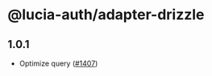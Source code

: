 # @lucia-auth/adapter-drizzle

## 1.0.1

-   Optimize query ([#1407](https://github.com/lucia-auth/lucia/pull/1407))
